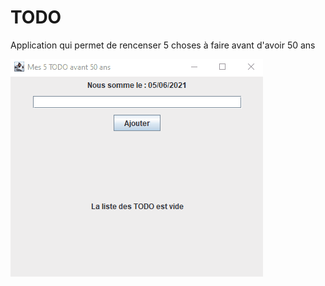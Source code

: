 # TODO

Application qui permet de rencenser 5 choses à faire avant d'avoir 50 ans

![Alt Text](https://github.com/chatelardfrancois/TODO/blob/master/mes5todo.gif)
